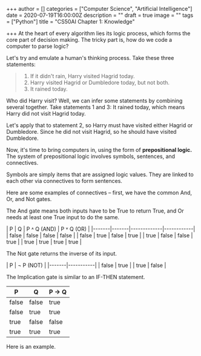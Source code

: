 +++
author = []
categories = ["Computer Science", "Artificial Intelligence"]
date = 2020-07-19T16:00:00Z
description = ""
draft = true
image = ""
tags = ["Python"]
title = "CS50AI Chapter 1: Knowledge"

+++
At the heart of every algorithm lies its logic process, which forms the core part of decision making. The tricky part is, how do we code a computer to parse logic? 

Let's try and emulate a human's thinking process. Take these three statements:

> 1. If it didn't rain, Harry visited Hagrid today.
> 2. Harry visited Hagrid or Dumbledore today, but not both. 
> 3. It rained today. 

Who did Harry visit? Well, we can infer some statements by combining several together. Take statements 1 and 3: It rained today, which means Harry did not visit Hagrid today. 

Let's apply that to statement 2, so Harry must have visited either Hagrid or Dumbledore. Since he did not visit Hagrid, so he should have visited Dumbledore.

Now, it's time to bring computers in, using the form of **prepositional logic.** The system of prepositional logic involves symbols, sentences, and connectives.

Symbols are simply items that are assigned logic values. They are linked to each other via connectives to form sentences.

Here are some examples of connectives – first, we have the common And, Or, and Not gates. 

The And gate means both inputs have to be True to return True, and Or needs at least one True input to do the same. 

<span class="tablewrapper" markdown="1">
| P     | Q     | P ˄ Q (AND) | P ˅ Q (OR) |
|-------|-------|-------------|------------|
| false | false | false       | false      |
| false | true  | false       | true       |
| true  | false | false       | true       |
| true  | true  | true        | true       |
</span>

The Not gate returns the inverse of its input.

<span class="tablewrapper" markdown="1">
| P     | ¬ P (NOT) |
|-------|-----------|
| false | true      |
| true  | false     |
</span>

The Implication gate is similar to an IF-THEN statement.

| P     | Q     | P → Q |
|-------|-------|-------|
| false | false | true  |
| false | true  | true  |
| true  | false | false |
| true  | true  | true  |

Here is an example.
